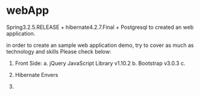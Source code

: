 webApp
======

Spring3.2.5.RELEASE + hibernate4.2.7.Final + Postgresql  to created an web application.

in order to create an sample web application demo, try to cover as much as technology and skills
Please check below:

1. Front Side:
  a. jQuery JavaScript Library v1.10.2
  b. Bootstrap v3.0.3
  c. 
  
2. Hibernate Envers

3. 

